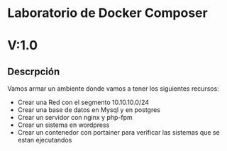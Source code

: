 # Laboratorio de Docker Composer
# V:1.0
## Descrpción 
Vamos armar un ambiente donde vamos a tener los siguientes recursos:
- Crear una Red con el segmento 10.10.10.0/24
- Crear una base de datos en Mysql y en postgres
- Crear un servidor con nginx y php-fpm
- Crear un sistema en wordpress 
- Crear un contenedor con portainer para verificar las sistemas que se estan ejecutandos
